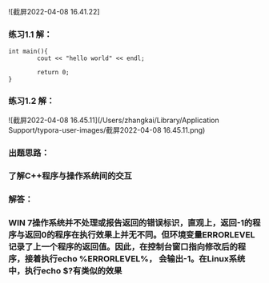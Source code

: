 ![截屏2022-04-08 16.41.22]

### 练习1.1 解：

```
int main(){
		cout << "hello world" << endl;
		
		return 0;
}
```



### 练习1.2 解：

![截屏2022-04-08 16.45.11](/Users/zhangkai/Library/Application Support/typora-user-images/截屏2022-04-08 16.45.11.png)

### 出题思路：

### 了解C++程序与操作系统间的交互

### 解答：

### WIN 7操作系统并不处理或报告返回的错误标识，直观上，返回-1的程序与返回0的程序在执行效果上并无不同。但环境变量ERRORLEVEL记录了上一个程序的返回值。因此，在控制台窗口指向修改后的程序，接着执行echo %ERRORLEVEL%， 会输出-1。在Linux系统中，执行echo $?有类似的效果
